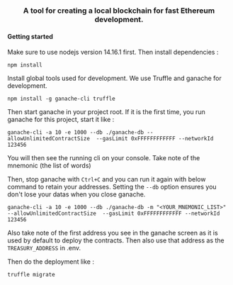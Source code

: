 <h3 align="center">
  A tool for creating a local blockchain for fast Ethereum development.
</h3>

#### Getting started

Make sure to use nodejs version 14.16.1 first. 
Then install dependencies : 

```console
npm install
```

Install global tools used for development. We use Truffle and ganache for development.

```console
npm install -g ganache-cli truffle
```

Then start ganache in your project root. If it is the first time, you run ganache for this project, start it like : 

```console
ganache-cli -a 10 -e 1000 --db ./ganache-db --allowUnlimitedContractSize  --gasLimit 0xFFFFFFFFFFFF --networkId 123456
```

You will then see the running cli on your console. Take note of the mnemonic (the list of words)

Then, stop ganache with `Ctrl+C` and you can run it again with below command to retain your addresses. Setting the `--db` option ensures you don't lose your datas when you close ganache.

```console
ganache-cli -a 10 -e 1000 --db ./ganache-db -m "<YOUR_MNEMONIC_LIST>" --allowUnlimitedContractSize  --gasLimit 0xFFFFFFFFFFFF --networkId 123456
```

Also take note of the first address you see in the ganache screen as it is used by default to deploy the contracts. Then also use that address as the `TREASURY_ADDRESS` in .env.

Then do the deployment like : 

```console
truffle migrate
```



